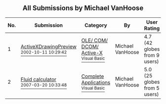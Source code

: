 ﻿<div align="center">

## All Submissions by Michael VanHoose

</div>

No.  | Submission | Category | By   | User Rating
---- | ---------- | -------- | ---- | -----------
1 | [ActiveXDrawingPreview<br /><sup>2002-10-11 10:29:42</sup>](https://github.com/Planet-Source-Code/michael-vanhoose-activexdrawingpreview__1-39727) | [OLE/ COM/ DCOM/ Active\-X<br /><sup>Visual Basic</sup>](../ByCategory/ole-com-dcom-active-x__1-29.md) | Michael VanHoose | 4.7 (42 globes from 9 users)
2 | [Fluid calculator<br /><sup>2007-03-20 10:33:48</sup>](https://github.com/Planet-Source-Code/michael-vanhoose-fluid-calculator__1-68176) | [Complete Applications<br /><sup>Visual Basic</sup>](../ByCategory/complete-applications__1-27.md) | Michael VanHoose | 5.0 (25 globes from 5 users)
